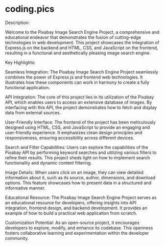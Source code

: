 # coding.pics

Description:

Welcome to the Pixabay Image Search Engine Project, a comprehensive and educational endeavor that demonstrates the fusion of cutting-edge technologies in web development. 
This project showcases the integration of Express.js on the backend and HTML, CSS, and JavaScript on the frontend, resulting in a functional and aesthetically pleasing image search engine.

Key Highlights:

Seamless Integration: 
The Pixabay Image Search Engine Project seamlessly combines the power of Express.js and frontend web technologies. 
It illustrates how these components can work in harmony to create a fully functional application.

API Integration: 
The core of this project lies in its utilization of the Pixabay API, which enables users to access an extensive database of images. 
By interfacing with this API, the project demonstrates how to fetch and display data from external sources.

User-Friendly Interface: 
The frontend of the project has been meticulously designed using HTML, CSS, and JavaScript to provide an engaging and user-friendly experience. 
It emphasizes clean design principles and responsiveness, ensuring accessibility across different devices.

Search and Filter Capabilities: 
Users can explore the capabilities of the Pixabay API by performing keyword searches and utilizing various filters to refine their results. 
This project sheds light on how to implement search functionality and dynamic content filtering.

Image Details: 
When users click on an image, they can view detailed information about it, such as its source, author, dimensions, and download options. 
This feature showcases how to present data in a structured and informative manner.

Educational Resource: 
The Pixabay Image Search Engine Project serves as an educational resource for developers, offering insights into API integration, frontend design, and backend development. 
It provides an example of how to build a practical web application from scratch.

Customization Potential: 
As an open-source project, it encourages developers to explore, modify, and enhance its codebase. 
This openness fosters collaborative learning and experimentation within the developer community.
